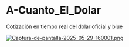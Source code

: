 # A-Cuanto_El_Dolar
Cotización en tiempo real del dolar oficial y blue

[![Captura-de-pantalla-2025-05-29-160001.png](https://i.postimg.cc/mkHfMtsN/Captura-de-pantalla-2025-05-29-160001.png)](https://postimg.cc/kRqpPMDB)
